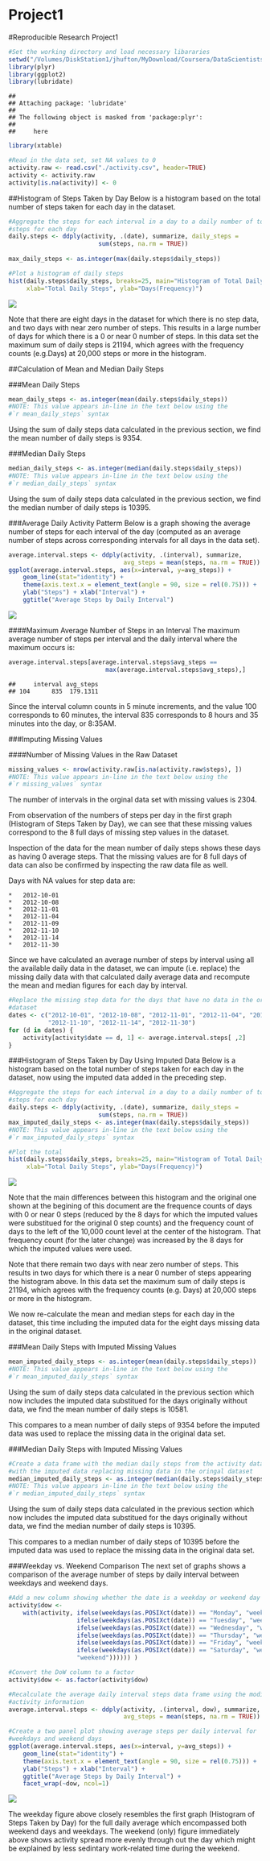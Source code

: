 # Project1

#Reproducible Research Project1


```r
#Set the working directory and load necessary libararies
setwd("/Volumes/DiskStation1/jhufton/MyDownload/Coursera/DataScientistsToolbox/ReproducableResearch/CourseProject1/RepData_PeerAssessment1")
library(plyr)
library(ggplot2)
library(lubridate)
```

```
## 
## Attaching package: 'lubridate'
## 
## The following object is masked from 'package:plyr':
## 
##     here
```

```r
library(xtable)

#Read in the data set, set NA values to 0
activity.raw <- read.csv("./activity.csv", header=TRUE)
activity <- activity.raw
activity[is.na(activity)] <- 0
```

##Histogram of Steps Taken by Day
Below is a histogram based on the total number of steps taken for each day in the 
dataset.  


```r
#Aggregate the steps for each interval in a day to a daily number of total 
#steps for each day
daily.steps <- ddply(activity, .(date), summarize, daily_steps = 
                         sum(steps, na.rm = TRUE))
                         
max_daily_steps <- as.integer(max(daily.steps$daily_steps))

#Plot a histogram of daily steps
hist(daily.steps$daily_steps, breaks=25, main="Histogram of Total Daily Steps", 
     xlab="Total Daily Steps", ylab="Days(Frequency)")
```

![](PA1_template_files/figure-html/unnamed-chunk-2-1.png) 

Note that there are eight days in the dataset for which there is no
step data, and two days with near zero number of steps.  This results in a large 
number of days for which there is a 0 or near 0 number of steps.  In this data 
set the maximum sum of daily steps is 21194, which 
agrees with the frequency counts (e.g.Days) at 20,000 steps or more in the histogram.

##Calculation of Mean and Median Daily Steps

###Mean Daily Steps


```r
mean_daily_steps <- as.integer(mean(daily.steps$daily_steps))
#NOTE: This value appears in-line in the text below using the 
#`r mean_daily_steps` syntax
```
Using the sum of daily steps data calculated in the previous section, we find the
mean number of daily steps is 9354.

###Median Daily Steps


```r
median_daily_steps <- as.integer(median(daily.steps$daily_steps))
#NOTE: This value appears in-line in the text below using the 
#`r median_daily_steps` syntax
```
Using the sum of daily steps data calculated in the previous section, we find the
median number of daily steps is 10395.

###Average Daily Activity Patterm
Below is a graph showing the average number of steps for each interval of the day 
(computed as an average number of steps across corresponding intervals for all
days in the data set).


```r
average.interval.steps <- ddply(activity, .(interval), summarize, 
                                avg_steps = mean(steps, na.rm = TRUE))
ggplot(average.interval.steps, aes(x=interval, y=avg_steps)) + 
    geom_line(stat="identity") + 
    theme(axis.text.x = element_text(angle = 90, size = rel(0.75))) + 
    ylab("Steps") + xlab("Interval") +
    ggtitle("Average Steps by Daily Interval")
```

![](PA1_template_files/figure-html/unnamed-chunk-3-1.png) 

####Maximum Average Number of Steps in an Interval
The maximum average number of steps per interval and the daily interval where 
the maximum occurs is:


```r
average.interval.steps[average.interval.steps$avg_steps == 
                           max(average.interval.steps$avg_steps),]
```

```
##     interval avg_steps
## 104      835  179.1311
```

Since the interval column counts in 5 minute increments, and the value 100 
corresponds to 60 minutes, the interval 835 corresponds to 8 hours and 35 
minutes into the day, or 8:35AM.

###Imputing Missing Values

####Number of Missing Values in the Raw Dataset


```r
missing_values <- nrow(activity.raw[is.na(activity.raw$steps), ])
#NOTE: This value appears in-line in the text below using the 
#`r missing_values` syntax
```

The number of intervals in the orginal data set with missing values is 
2304.

From observation of the numbers of steps per day in the first graph (Histogram 
of Steps Taken by Day), we can see that these missing values correspond to the 8 
full days of missing step values in the dataset.  

Inspection of the data for the mean number of daily steps shows these days as 
having 0 average steps.  That the missing values are for 8 full days of data 
can also be confirmed by inspecting the raw data file as well.

Days with NA values for step data are:

    *   2012-10-01
    *   2012-10-08
    *   2012-11-01
    *   2012-11-04
    *   2012-11-09
    *   2012-11-10
    *   2012-11-14
    *   2012-11-30

Since we have calculated an average number of steps by interval using all the 
available daily data in the dataset, we can impute (i.e. replace) the missing 
daily data with that calculated daily average data and recompute the mean and 
median figures for each day by interval.


```r
#Replace the missing step data for the days that have no data in the original
#dataset
dates <- c("2012-10-01", "2012-10-08", "2012-11-01", "2012-11-04", "2012-11-09", 
           "2012-11-10", "2012-11-14", "2012-11-30")
for (d in dates) { 
    activity[activity$date == d, 1] <- average.interval.steps[ ,2]
}
```
###Histogram of Steps Taken by Day Using Imputed Data
Below is a histogram based on the total number of steps taken for each day in the 
dataset, now using the imputed data added in the preceding step.  


```r
#Aggregate the steps for each interval in a day to a daily number of total 
#steps for each day
daily.steps <- ddply(activity, .(date), summarize, daily_steps = 
                         sum(steps, na.rm = TRUE))
max_imputed_daily_steps <- as.integer(max(daily.steps$daily_steps))
#NOTE: This value appears in-line in the text below using the 
#`r max_imputed_daily_steps` syntax

#Plot the total 
hist(daily.steps$daily_steps, breaks=25, main="Histogram of Total Daily Steps", 
     xlab="Total Daily Steps", ylab="Days(Frequency)")
```

![](PA1_template_files/figure-html/unnamed-chunk-7-1.png) 

Note that the main differences between this histogram and the original one shown
at the begining of this document are the frequence counts of days with 0 or near 
0 steps (reduced by the 8 days for which the imputed values were substitued for the original
0 step counts) and the frequency count of days to the left of the 10,000 count
level at the center of the histogram.  That frequency count (for the later change) 
was increased by the 8 days for which the imputed values were used.

Note that there remain two days with near zero number of steps.  This results in 
two days for which there is a near 0 number of steps appearing the histogram 
above.  In this data set the maximum sum of daily steps is 21194, 
which agrees with the frequency counts (e.g. Days) at 20,000 steps or more in 
the histogram.

We now re-calculate the mean and median steps for each day in the dataset, this
time including the imputed data for the eight days missing data in the original
dataset.

###Mean Daily Steps with Imputed Missing Values


```r
mean_imputed_daily_steps <- as.integer(mean(daily.steps$daily_steps))
#NOTE: This value appears in-line in the text below using the 
#`r mean_imputed_daily_steps` syntax
```
Using the sum of daily steps data calculated in the previous section which now
includes the imputed data substitued for the days originally without data, we 
find the mean number of daily steps is 10581.

This compares to a mean number of daily steps of 9354 before 
the imputed data was used to replace the missing data in the original data set.

###Median Daily Steps with Imputed Missing Values


```r
#Create a data frame with the median daily steps from the activity data
#with the imputed data replacing missing data in the oringal dataset
median_imputed_daily_steps <- as.integer(median(daily.steps$daily_steps))
#NOTE: This value appears in-line in the text below using the 
#`r median_imputed_daily_steps` syntax
```
Using the sum of daily steps data calculated in the previous section which now
includes the imputed data substitued for the days originally without data, we 
find the median number of daily steps is 10395.

This compares to a median number of daily steps of 10395 
before the imputed data was used to replace the missing data in the original data set.

###Weekday vs. Weekend Comparison
The next set of graphs shows a comparison of the average number of steps by 
daily interval between weekdays and weekend days.


```r
#Add a new column showing whether the date is a weekday or weekend day
activity$dow <- 
    with(activity, ifelse(weekdays(as.POSIXct(date)) == "Monday", "weekday",
                   ifelse(weekdays(as.POSIXct(date)) == "Tuesday", "weekday",
                   ifelse(weekdays(as.POSIXct(date)) == "Wednesday", "weekday",
                   ifelse(weekdays(as.POSIXct(date)) == "Thursday", "weekday",
                   ifelse(weekdays(as.POSIXct(date)) == "Friday", "weekday",
                   ifelse(weekdays(as.POSIXct(date)) == "Saturday", "weekend", 
                   "weekend")))))) )

#Convert the DoW column to a factor
activity$dow <- as.factor(activity$dow)

#Recalculate the average daily interval steps data frame using the modified 
#activity information
average.interval.steps <- ddply(activity, .(interval, dow), summarize, 
                                avg_steps = mean(steps, na.rm = TRUE))

#Create a two panel plot showing average steps per daily interval for 
#weekdays and weekend days
ggplot(average.interval.steps, aes(x=interval, y=avg_steps)) + 
    geom_line(stat="identity") + 
    theme(axis.text.x = element_text(angle = 90, size = rel(0.75))) + 
    ylab("Steps") + xlab("Interval") + 
    ggtitle("Average Steps by Daily Interval") +
    facet_wrap(~dow, ncol=1)
```

![](PA1_template_files/figure-html/unnamed-chunk-8-1.png) 

The weekday figure above closely resembles the first graph (Histogram of Steps Taken 
by Day) for the full daily average which encompassed both weekend days and 
weekdays. The weekend (only) figure immediately above shows activity spread more 
evenly through out the day which might be explained by less sedintary work-related 
time during the weekend.  

